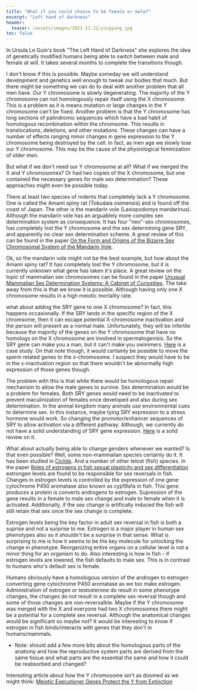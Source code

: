```yaml
---
title: "What if you could choose to be female or male?"
excerpt: "Left hand of darkness"
header:
  teaser: /assets/images/2021-11-22/yingyang.jpg
toc: false
---
```



In Ursula Le Guin's book "The Left Hand of Darkness" she explores the idea of genetically modified humans being able to switch between male and female at will. It takes several months to complete the transitions though. 

I don't know if this is possible. Maybe someday we will understand development and genetics well enough to tweak our bodies that much. But there might be something we can do to deal with another problem that all men have. Our Y chromosome is slowly degenerating. The majority of the Y chromosome can not homologously repair itself using the X chromosome. This is a problem as it is means mutation or large changes in the Y chromosome can't be fixed. Another problem is that the Y chromosome has long sections of palindromic sequences which have a bad habit of homologous recombination within the chromsome. This results in translocations, deletions, and other mutations. These changes can have a number of effects ranging minor changes in gene expression to the Y chromosome being destroyed by the cell. In fact, as men age we slowly lose our Y chromosome. This may be the cause of the physiological feminization of older men. 

But what if we don't need our Y chromosome at all? What if we merged the X and Y chromosomes? Or had two copies of the X chromosome, but one contained the necessary genes for male sex determination? These approaches might even be possible today. 

There at least two species of rodents that completely lack a Y chromosome. One is called the Amami spiny rat (Tokudaia osimensis) and is found off the coast of Japan. The other is the mandarin vole (Lasiopodomys mandarinus). Although the mandarin vole has an arguablely more complex sex determination system as consequence. It has four "neo"-sex chromosomes, has completely lost the Y chromosome and the sex determining gene SRY, and apparently no clear sex determination scheme. A great review of this can be found in the paper [On the Form and Origins of the Bizarre Sex Chromosomal System of the Mandarin Vole](https://academic.oup.com/jhered/article/112/4/328/6245108?login=true).

Ok, so the mandarin vole might not be the best example, but how about the Amami spiny rat? It has completely lost the Y chromosome, but it is currently unknown what gene has taken it's place. A great review on the topic of mammalian sex chromosomes can be found in the paper [Unusual Mammalian Sex Determination Systems: A Cabinet of Curiosities](https://www.mdpi.com/2073-4425/12/11/1770/htm). The take away from this is that we know it is possible. Although having only one X chromosome results in a high meiotic mortality rate. 

what about adding the SRY gene to one X chromosome? In fact, this happens occasionally. If the SRY lands in the specific region of the X chromsome, then it can excape potential X-chromosome inactivation and the person will present as a normal male. Unfortunately, they will be infertile because the majority of the genes on the Y chromosome that have no homologs on the X chromosome are involved in spermatogenisis. So the SRY gene can make you a man, but it can't make you swimmers. [Here](https://file.scirp.org/pdf/OJGen_2013080714422980.pdf) is a case study. On that note though, it would certainly be possible to move the sperm related genes to the x-chromosome. I suspect they would have to be in the x-inactivation region so that there wouldn't be abnormally high expression of those genes though. 

The problem with this is that while there would be homologous repair mechanism to allow the male genes to survive. Sex determination would be a problem for females. Both SRY genes would need to be inactivated to prevent maculinization of females once developed and also during sex determination. In the animal kingdom many animals use environmental cues to determine sex. In this instance, maybe tying SRY expression to a stress hormone would work. So changing the promotor/enhancer sequences of SRY to allow activation via a different pathway. Although, we currently do not have a solid understanding of SRY gene expression. [Here](https://www.karger.com/Article/Abstract/519217) is a solid review on it. 

What about actually being able to change genders whenever we wanted? Is that even possible? Well, some non-mammalian species certainly do it. It has been studied in [Ciclids](https://www.karger.com/Article/Abstract/517197). And a number of other telost (fish) species. In the paper [Roles of estrogens in fish sexual plasticity and sex differentiation](https://www.sciencedirect.com/science/article/pii/S0016648018305458?casa_token=ntD7I3HfObEAAAAA:aFvDLhJjaAjj9IV-uPn-AGZfCdC5wf4Xqfyn4PUVifLBQWmhBzwnsTf_jVKLFIGqfbPwClqhzBY) estrongen levels are found to be responsible for sex reversals in fish. Changes in estrogen levels is controlled by the expression of one gene: cytochrome
P450 aromatase also known as cyp19a1a in fish. This gene produces a protein is converts androgens to estrogen. Supression of the gene results in a female to male sex change and male to female when it is activated. Additionally, if the sex change is artifically induced the fish will still retain that sex once the sex change is complete. 

Estrogen levels being the key factor in adult sex reversal in fish is both a suprise and not a surprise to me. Estrogen is a major player in human sex phenotypes also so it shouldn't be a surprise in that sense. What is surprising to me is how it seems to be the key molecule for unlocking the change in phenotype. Reorganizing entire organs on a cellular level is not a minor thing for an organism to do. Also interesting is how in fish - if estrogen levels are lowered, the fish defaults to male sex. This is in contrast to humans who's default sex is female. 

Humans obviously have a homologous version of the androgen to estrogen converting gene cytochrome P450 aromatase as we too make estrogen. Administration of estrogen or testosterone do result in some phenotype changes, the changes do not result in a complete sex reversal though and some of those changes are non-reversalble. Maybe if the Y chromosome was merged with the X and everyone had two X chromosomes there might be a potential for a complete sex reversal. Although the anatomical changes would be significant so maybe not? It would be interesting to know if estrogen in fish binds/interacts with genes that they don't in humans/mammals. 


- Note: should add a few more bits about the homologous parts of the anatomy and how the reproductive system parts are derived from the same tissue and what parts are the essential the same and how it could be reabsorbed and changed?

Interesting article about how the Y chromosome isn't as doomed as we might think: [Meiotic Executioner Genes Protect the Y from Extinction](https://www.sciencedirect.com/science/article/abs/pii/S0168952520301542)

